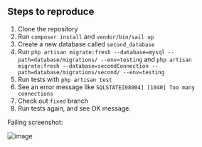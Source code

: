 ## Steps to reproduce
1. Clone the repository
2. Run `composer install` and `vendor/bin/sail up`
3. Create a new database called `second_database`
4. Run `php artisan migrate:fresh --database=mysql --path=database/migrations/ --env=testing` and `php artisan migrate:fresh --database=secondConnection --path=database/migrations/second/ --env=testing`
5. Run tests with `php artisan test`
6. See an error message like `SQLSTATE[08004] [1040] Too many connections`
7. Check out `fixed` branch
8. Run tests again, and see OK message.

Failing screenshot:

![image](https://user-images.githubusercontent.com/1574232/148552400-3d0fe303-fd1c-4f52-a683-28937526d715.png)
